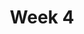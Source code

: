 ---
    title: Week 4
    weekNumber: 4
    days:
      - date: 2022-1-24
        events:
          "**LEC 9**{: .label .label-lecture } Functions and Apply":
            "[Note 12](https://notes.dsc10.com/02-data_sets/apply.html)"
                
          "**DIS 3**{: .label .label-disc } Plotting and Functions":
      - date: 2022-1-25
        events:
          
          "**Lab 3**{: .label .label-lab } **Data Visualization and Python Functions (due 1/25)**":
      - date: 2022-1-26
        events:
          "**LEC 10**{: .label .label-lecture } Grouping with Subgroups, Merge":
            "[Note 11.4](https://notes.dsc10.com/02-data_sets/groupby.html#subgroups), [13](https://notes.dsc10.com/02-data_sets/merging.html)"
                
      - date: 2022-1-28
        events:
          "**LEC 11**{: .label .label-lecture } Booleans and Conditionals, Iteration":
            "[CIT 9.1-9.2](https://inferentialthinking.com/chapters/09/Randomness.html)"
                
      - date: 2022-1-29
        events:
          "**HW 3**{: .label .label-hw } **Data Visualization and Python Functions (due 1/29)**":
---